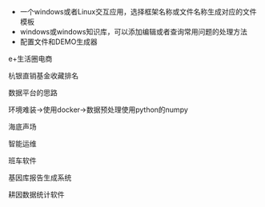 - 一个windows或者Linux交互应用，选择框架名称或文件名称生成对应的文件模板
- windows或windows知识库，可以添加编辑或者查询常用问题的处理方法
- 配置文件和DEMO生成器







e+生活圈电商

杭银直销基金收藏排名

数据平台的思路

环境难装->使用docker->数据预处理使用python的numpy

海底声场

智能运维

班车软件

基因库报告生成系统

耕因数据统计软件


